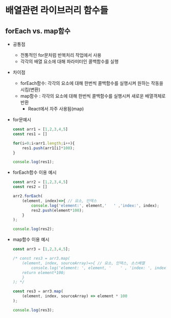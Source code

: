 # 배열관련 라이브러리 함수들
## forEach vs. map함수
- 공통점
    - 전통적인 for문처럼 반복처리 작업에서 사용
    - 각각의 배열 요소에 대해 파라미터인 콜백함수를 실행
- 차이점
    - forEach함수: 각각의 요소에 대해 한번씩 콜백함수를 실행시켜 원하는 작동을 시킴(변환)
    - map함수 : 각각의 요소에 대해 한번씩 콜백함수를 실행시켜 새로운 배열객체로 반환
        - React에서 자주 사용됨(map)
- for문예시
    ```js
    const arr1 = [1,2,3,4,5]
    const res1 = []

    for(i=0;i<arr1.length;i++){
        res1.push(arr1[i]*100);
    }

    console.log(res1);

    ```

- forEach함수 이용 예시
    ```js
    const arr2 = [1,2,3,4,5]
    const res2 = []

    arr2.forEach(
        (element, index)=>{ // 요소, 인덱스
            console.log('element:', element,'   ' ,'index:', index);
            res2.push(element*100);
        }
    );

    console.log(res2);
    ```

- map함수 이용 예시
    ```js
    const arr3 = [1,2,3,4,5];

    /* const res3 = arr3.map(
        (element, index, sourceArray)=>{ // 요소, 인덱스, 소스배열
            console.log('element: ', element, '    ' , 'index: ', index, '     ', 'sourceArray: ', sourceArray);
        return element*100;
        }
    ); */

    const res3 = arr3.map(
        (element, index, sourceArray) => element * 100
    );

    console.log(res3);

    
    ```